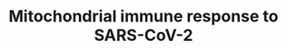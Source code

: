 ---
annotations:
- type: Disease Ontology
  value: severe acute respiratory syndrome
- type: Disease Ontology
  value: COVID-19
- type: Pathway Ontology
  value: disease pathway
- type: Pathway Ontology
  value: immune response pathway
authors:
- GabrielCouillaud
- Clairebillingsley
- Egonw
- Fehrhart
- Eweitz
- Finterly
- KJTLUC
communities:
- COVID19
description: SARS-CoV-2 mitochondrial immune response
last-edited: 2022-02-21
organisms:
- Homo sapiens
redirect_from:
- /index.php/Pathway:WP5038
- /instance/WP5038
schema-jsonld:
- '@context': https://schema.org/
  '@id': https://wikipathways.github.io/pathways/WP5038.html
  '@type': Dataset
  creator:
    '@type': Organization
    name: WikiPathways
  description: SARS-CoV-2 mitochondrial immune response
  keywords:
  - HSP90
  - TICAM1
  - ROS
  - Membrane Glycoprotein M
  - orf6
  - ''
  - TMEM173
  - ACE
  - orf9c
  - PHB2
  - PLpro
  - SARS-CoV-2 Angiotensin Pathway
  - Autophagy
  - Oxidative Stress Induced Senescence
  - Endocytosis
  - NFKB2
  - S1
  - nsp13
  - cGAS
  - Renin
  - TRAF6
  - DDX58
  - CTSL
  - Nucleoprotein N
  - IFN-I
  - ACE2
  - NDUFB9
  - PHB
  - IKBKE
  - NOX1
  - IRF3
  - Innate Immune Response
  - NFKB1
  - Envelope Protein E
  - IFIH1
  - AGT
  - ECSIT
  - TRAF3
  - NDUFAF1
  - angiotensin-(1-9)
  - TMPRSS2
  - angiotensin (1-7)
  - AGTR2
  - Interleukin-1 Induced Activation of NF-kappa-B
  - TLR3
  - nsp6
  - IRF7
  - Mitochondrial CIII assembly
  - angiotensin II
  - NLRX1
  - ACAD9
  - angiotensin I
  - cGAMP
  - Spike Glycoprotein S
  - Fusion
  - TLR7
  - TOMM70
  - BCS1L
  - nsp2
  - MAVS
  - ORF9b
  - AGTR1
  - S2
  - MAS1
  - 'Electron Transport Chain (OXPHOS) '
  - nsp7
  - TBK1
  license: CC0
  name: Mitochondrial immune response to SARS-CoV-2
seo: CreativeWork
title: Mitochondrial immune response to SARS-CoV-2
wpid: WP5038
---